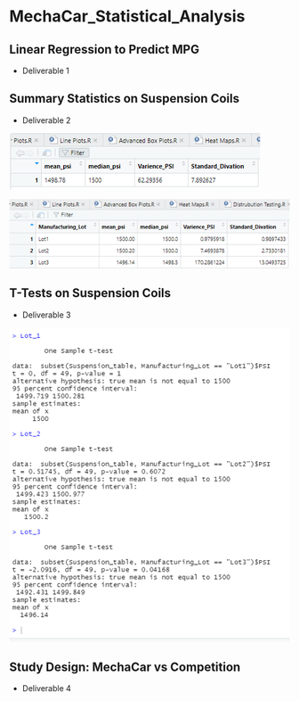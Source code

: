# MechaCar_Statistical_Analysis


## Linear Regression to Predict MPG
   - Deliverable 1 



## Summary Statistics on Suspension Coils
  - Deliverable 2

![png](https://github.com/Atomickilroy/MechaCar_Statistical_Analysis/blob/main/PSI%20Table.png)



![png](https://github.com/Atomickilroy/MechaCar_Statistical_Analysis/blob/main/PSI%20Table%202.png)






## T-Tests on Suspension Coils
  - Deliverable 3





![png](https://github.com/Atomickilroy/MechaCar_Statistical_Analysis/blob/main/Lots%201-3.png)


## Study Design: MechaCar vs Competition
  - Deliverable 4
